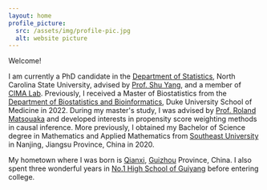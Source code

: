 ```yaml
---
layout: home
profile_picture:
  src: /assets/img/profile-pic.jpg
  alt: website picture
---
```


<p>
	Welcome! 
</p>

<p>
	I am currently a PhD candidate in the <a href="https://statistics.sciences.ncsu.edu/" target="_blank">Department of Statistics</a>, North Carolina State University, advised by <a href="https://statistics.sciences.ncsu.edu/people/syang24/" target="_blank">Prof. Shu Yang</a>, and a member of <a href="https://shuyang.wordpress.ncsu.edu/cima-lab/" target="_blank">CIMA Lab</a>. Previously, I received a Master of Biostatistics from the <a href="https://biostat.duke.edu/" target="_blank">Department of Biostatistics and Bioinformatics</a>, Duke University School of Medicine in 2022. During my master's study, I was advised by <a href="https://scholars.duke.edu/person/roland.matsouaka" target="_blank">Prof. Roland Matsouaka</a> and developed interests in propensity score weighting methods in causal inference. More previously, I obtained my Bachelor of Science degree in Mathematics and Applied Mathematics from <a href="https://www.seu.edu.cn/" target="_blank">Southeast University</a> in Nanjing, Jiangsu Province, China in 2020.  
</p>	
   
<p> 
	My hometown where I was born is <a href="https://en.wikipedia.org/wiki/Qianxi,_Guizhou" target="_blank">Qianxi</a>, <a href="https://en.wikipedia.org/wiki/Guizhou" target="_blank">Guizhou</a> Province, China. I also spent three wonderful years in <a href="https://www.linkedin.com/school/no-1-high-school-of-guiyang/about/" target="_blank">No.1 High School of Guiyang</a> before entering college. 
</p>
